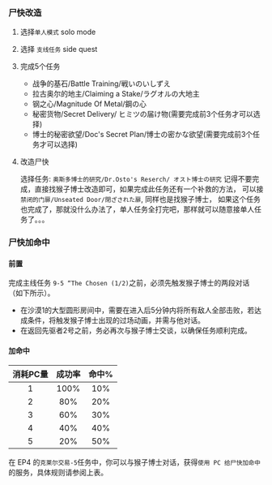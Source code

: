 
### 尸快改造
1. 选择`单人模式` solo mode
2. 选择 `支线任务` side quest
3. 完成5个任务
   
    * 战争的基石/Battle Training/戦いのいしずえ
    * 拉古奥尔的地主/Claiming a Stake/ラグオルの大地主
    * 钢之心/Magnitude Of Metal/鋼の心
    * 秘密货物/Secret Delivery/ ヒミツの届け物(需要完成前3个任务才可以选择)
    * 博士的秘密欲望/Doc's Secret Plan/博士の密かな欲望(需要完成前3个任务才可以选择)

4. 改造尸快
   
   选择任务: `奥斯多博士的研究/Dr.Osto's Reserch/ オスト博士の研究`
   记得不要完成，直接找猴子博士改造即可，如果完成此任务还有一个补救的方法，
   可以接`禁闭的门扉/Unseated Door/閉ざされた扉`, 同样也是找猴子博士，
   如果这个任务也完成了，那就没什么办法了，单人任务全打完吧，那样就可以随意接单人任务了。。。
   

### 尸快加命中

#### 前置
完成主线任务 `9-5 “The Chosen (1/2)`之前，必须先触发猴子博士的两段对话（如下所示）。

* 在沙漠1的大型圆形房间中，需要在进入后5分钟内将所有敌人全部击败，若达成条件，将触发猴子博士出现的过场动画，并需与他对话。
* 在返回先驱者2号之前，务必再次与猴子博士交谈，以确保任务顺利完成。

#### 加命中
|消耗PC量|成功率|命中%|
|:---:|:---:|:---:|
|1|100%|10%|
|2|80%|20%|
|3|60%|30%|
|4|40%|40%|
|5|20%|50%|

在 EP4 的`克莱尔交易-5`任务中，你可以与猴子博士对话，获得`使用 PC 给尸快加命中`的服务，具体规则请参阅上表。
